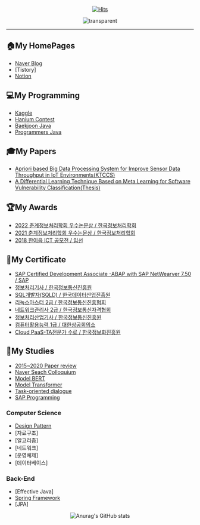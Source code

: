 <div align=center>
  
  



  
  [![Hits](https://hits.seeyoufarm.com/api/count/incr/badge.svg?url=https%3A%2F%2Fgithub.com%2Fjinsusong%2Fhit-counter&count_bg=%2379C83D&title_bg=%23555555&icon=&icon_color=%23E7E7E7&title=hits&edge_flat=false)](https://hits.seeyoufarm.com)
  
  ![transparent](https://capsule-render.vercel.app/api?type=transparent&fontColor=3290c7&text=jinsu%20Song&height=150&fontSize=60&desc=GitHub&descAlignY=75&descAlign=60)

<!-- # Jinsu's GitHub:relaxed: -->
</div>   

---
## 🏠My HomePages
* [Naver Blog](https://blog.naver.com/iko153)
* [Tistory]
* [Notion](https://www.notion.so/PyTorch-217004801d1447e08f73aa821f605624)   

<!-- ## 💻My Projects    -->
## 💻My Programming
* [Kaggle](https://github.com/jinsusong/study-Kaggle)
* [Hanium Contest](https://github.com/jinsusong/18-contestPrj-spring-truck)
* [Baekjoon Java](https://github.com/jinsusong/study-Baekjoon)
* [Programmers Java](https://www.notion.so/Programmers-Java-dccbe8875f5e41c18e834d76dd353c54)

## 🎓My Papers
* [Apriori based Big Data Processing System for Improve Sensor Data Throughput in IoT Environments(KTCCS)](https://www.koreascience.or.kr/article/JAKO202130865154553.page?&lang=en)
* [A Differential Learning Technique Based on Meta Learning for Software Vulnerability Classification(Thesis)]()

## 🏆My Awards
* [2022 춘계정보처리학회 우수논문상 / 한국정보처리학회]()
* [2021 춘계정보처리학회 우수논문상 / 한국정보처리학회]()
* [2018 한이음 ICT 공모전          / 입선]()

## 🌱My Certificate
* [SAP Certified Development Associate -ABAP with SAP NetWearver 7.50 / SAP]()
* [정보처리기사       / 한국정보통신진흥원]()
* [SQL개발자(SQLD)   / 한국데이터산업진흥원]()
* [리눅스마스터 2급   / 한국정보통신진흥협회]()
* [네트워크관리사 2급 / 한국정보통신자격협회]()
* [정보처리산업기사   / 한국정보통신진흥원]()
* [컴퓨터활용능력 1급 / 대한상공회의소]()
* [Cloud PaaS-TA전문가 수료 / 한국정보화진흥원]()

## 📖My Studies   
<!--
* [Machine Learning](https://github.com/jinsusong/ML_DL)
* [Deep Learning-PyTorch](https://github.com/jinsusong/study-pytorch-DL)
* [NLP-Basic](https://github.com/jinsusong/study-nlp-basic) 
* [NLP CS224N-lecture-Review](https://github.com/jinsusong/study-CS224N-lecture-Review) 
* [NLP Extream Multi Label Classification](https://github.com/jinsusong/Classification)
-->
* [2015~2020 Paper review](https://github.com/jinsusong/study-NLP-paper-review-2015-2020)
* [Naver Seach Colloquium](https://github.com/jinsusong/study-naver-search)
* [Model BERT](https://github.com/jinsusong/study-NLP-BERT)
* [Model Transformer](https://github.com/jinsusong/study-NLP-Transformer)
* [Task-oriented dialogue](https://github.com/jinsusong/TOD)
* [SAP Programming](https://github.com/jinsusong/study-SAP)

### Computer Science 
* [Design Pattern](https://github.com/jinsusong/CS-Study)
* [자료구조]
* [알고리즘]
* [네트워크]
* [운영체제]
* [데이터베이스]

### Back-End 
* [Effective Java] 
* [Spring Framework](https://github.com/jinsusong/Backend-Spring)
* [JPA]





 
 
 <div align=center>
 
  ![Anurag's GitHub stats](https://github-readme-stats.vercel.app/api?username=jinsusong&show_icons=true)
 
 </div>
 
 
<!--
**jinsusong/jinsusong** is a ✨ _special_ ✨ repository because its `README.md` (this file) appears on your GitHub profile.

Here are some ideas to get you started:

- 🔭 I’m currently working on ...
- 🌱 I’m currently learning ...
- 👯 I’m looking to collaborate on ...
- 🤔 I’m looking for help with ...
- 💬 Ask me about ...
- 📫 How to reach me: ...
- 😄 Pronouns: ...
- ⚡ Fun fact: ...
-->


